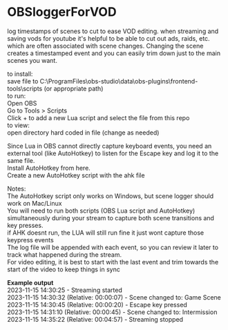 # OBSloggerForVOD
log timestamps of scenes to cut to ease VOD editing. when streaming and saving vods for youtube it's helpful to be able to cut out ads, raids, etc. which are often associated with scene changes. Changing the scene creates a timestamped event and you can easily trim down just to the main scenes you want. 

to install: <br>
    save file to C:\ProgramFiles\obs-studio\data\obs-plugins\frontend-tools\scripts (or appropriate path) <br>
to run:<br>
    Open OBS <br>
    Go to Tools > Scripts <br>
    Click + to add a new Lua script and select the file from this repo<br>
to view:<br>
    open directory hard coded in file (change as needed)

Since Lua in OBS cannot directly capture keyboard events, you need an external tool (like AutoHotkey) to listen for the Escape key and log it to the same file. <br>
    Install AutoHotkey from here. <br>
    Create a new AutoHotkey script with the ahk file <br>

    
Notes:<br>
  The AutoHotkey script only works on Windows, but scene logger should work on Mac/Linux <br>
  You will need to run both scripts (OBS Lua script and AutoHotkey) simultaneously during your stream to capture both scene transitions and key presses. <br>
  if AHK doesnt run, the LUA will still run fine it just wont capture those keypress events <br>
  The log file will be appended with each event, so you can review it later to track what happened during the stream.<br>
  For video editing, it is best to start with the last event and trim towards the start of the video to keep things in sync



<b>Example output</b><br>
2023-11-15 14:30:25 - Streaming started<br>
2023-11-15 14:30:32 (Relative: 00:00:07) - Scene changed to: Game Scene<br>
2023-11-15 14:30:45 (Relative: 00:00:20) - Escape key pressed<br>
2023-11-15 14:31:10 (Relative: 00:00:45) - Scene changed to: Intermission<br>
2023-11-15 14:35:22 (Relative: 00:04:57) - Streaming stopped<br>
